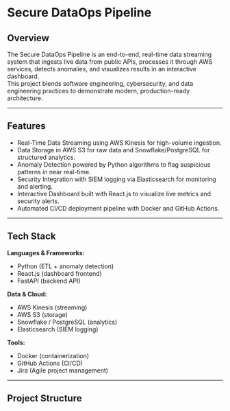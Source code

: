 # Secure DataOps Pipeline

## Overview
The Secure DataOps Pipeline is an end-to-end, real-time data streaming system that ingests live data from public APIs, processes it through AWS services, detects anomalies, and visualizes results in an interactive dashboard.  
This project blends software engineering, cybersecurity, and data engineering practices to demonstrate modern, production-ready architecture.

---

## Features
- Real-Time Data Streaming using AWS Kinesis for high-volume ingestion.
- Data Storage in AWS S3 for raw data and Snowflake/PostgreSQL for structured analytics.
- Anomaly Detection powered by Python algorithms to flag suspicious patterns in near real-time.
- Security Integration with SIEM logging via Elasticsearch for monitoring and alerting.
- Interactive Dashboard built with React.js to visualize live metrics and security alerts.
- Automated CI/CD deployment pipeline with Docker and GitHub Actions.

---

## Tech Stack
**Languages & Frameworks:**
- Python (ETL + anomaly detection)
- React.js (dashboard frontend)
- FastAPI (backend API)

**Data & Cloud:**
- AWS Kinesis (streaming)
- AWS S3 (storage)
- Snowflake / PostgreSQL (analytics)
- Elasticsearch (SIEM logging)

**Tools:**
- Docker (containerization)
- GitHub Actions (CI/CD)
- Jira (Agile project management)

---

## Project Structure

